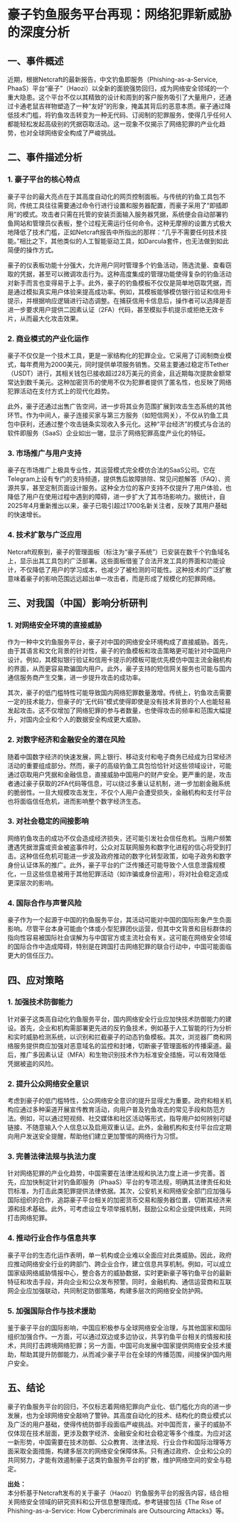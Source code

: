 # 豪子钓鱼服务平台再现：网络犯罪新威胁的深度分析

## 一、事件概述

近期，根据Netcraft的最新报告，中文钓鱼即服务（Phishing-as-a-Service, PhaaS）平台“豪子”（Haozi）以全新的面貌强势回归，成为网络安全领域的一个重大隐患。这个平台不仅以其精致的设计和周到的客户服务吸引了大量用户，还通过卡通老鼠吉祥物塑造了一种“友好”的形象，掩盖其背后的恶意本质。豪子通过降低技术门槛，将钓鱼攻击转变为一种无代码、订阅制的犯罪服务，使得几乎任何人都能轻松发起高级别的凭据窃取活动。这一现象不仅揭示了网络犯罪的产业化趋势，也对全球网络安全构成了严峻挑战。

## 二、事件描述分析

### 1. 豪子平台的核心特点

豪子平台的最大亮点在于其高度自动化的网页控制面板。与传统的钓鱼工具包不同，传统工具往往需要通过命令行进行设置和服务器配置，而豪子采用了“即插即用”的模式。攻击者只需在托管的安装页面输入服务器凭据，系统便会自动部署钓鱼网站和管理员仪表板，整个过程无需运行任何命令。这种无摩擦的设置方式极大地降低了技术门槛，正如Netcraft报告中所指出的那样：“几乎不需要任何技术技能。”相比之下，其他类似的人工智能驱动工具，如Darcula套件，也无法做到如此简便的操作方式。

豪子的仪表板功能十分强大，允许用户同时管理多个钓鱼活动，筛选流量、查看窃取的凭据，甚至可以微调攻击行为。这种高度集成的管理功能使得复杂的钓鱼活动对新手而言也变得易于上手。此外，豪子的钓鱼模板不仅仅是简单地窃取凭据，而是通过模拟真实用户体验来提高成功率。例如，其模板能够模仿银行验证和信用卡提示，并根据响应逻辑进行动态调整。在捕获信用卡信息后，操作者可以选择是否进一步要求用户提供二因素认证（2FA）代码，甚至模拟手机提示或拒绝无效卡片，从而最大化攻击效果。

### 2. 商业模式的产业化运作

豪子不仅仅是一个技术工具，更是一家结构化的犯罪企业。它采用了订阅制商业模式，每年费用为2000美元，同时提供单项服务销售。交易主要通过稳定币Tether（USDT）进行，其相关钱包已接收超过28万美元的资金，且近期每次提款金额常常达到数千美元。这种加密货币的使用不仅为犯罪者提供了匿名性，也反映了网络犯罪活动在支付方式上的现代化趋势。

此外，豪子还通过出售广告空间，进一步将其业务范围扩展到攻击生态系统的其他环节。作为中间人，豪子连接买家与第三方服务（如短信网关），不仅从钓鱼工具包中获利，还通过整个攻击链条实现收入多元化。这种“平台经济”的模式与合法的软件即服务（SaaS）企业如出一辙，显示了网络犯罪高度产业化的特征。

### 3. 市场推广与用户支持

豪子在市场推广上极具专业性，其运营模式完全模仿合法的SaaS公司。它在Telegram上设有专门的支持频道，提供售后故障排除、常见问题解答（FAQ）、资源共享，甚至定制页面设计服务。这种全方位的客户支持不仅提升了用户体验，也降低了用户在使用过程中遇到的障碍，进一步扩大了其市场影响力。据统计，自2025年4月重新推出以来，豪子已吸引超过1700名新关注者，反映了其用户基础的快速增长。

### 4. 技术扩散与广泛应用

Netcraft观察到，豪子的管理面板（标注为“豪子系统”）已安装在数千个钓鱼域名上，显示出其工具包的广泛部署。这些面板借鉴了合法开发工具的界面和功能设计，不仅降低了用户的学习成本，也减少了被检测的可能性。这种技术的广泛扩散意味着豪子的影响范围远远超出单一攻击者，而是形成了规模化的犯罪网络。

## 三、对我国（中国）影响分析研判

### 1. 对网络安全环境的直接威胁

作为一种中文钓鱼服务平台，豪子对中国的网络安全环境构成了直接威胁。首先，由于其语言和文化背景的针对性，豪子的钓鱼模板和攻击策略更可能针对中国用户设计。例如，其模拟银行验证和信用卡提示的模板可能优先模仿中国主流金融机构的界面，从而更容易欺骗国内用户。此外，豪子支持的短信网关服务也可能与国内通信服务商产生交集，进一步提升攻击的成功率。

其次，豪子的低门槛特性可能导致国内网络犯罪数量激增。传统上，钓鱼攻击需要一定的技术能力，但豪子的“无代码”模式使得即使是没有技术背景的个人也能轻易发起攻击。这不仅增加了网络犯罪的参与者数量，也使得攻击的频率和范围大幅提升，对国内企业和个人的数据安全构成更大威胁。

### 2. 对数字经济和金融安全的潜在风险

随着中国数字经济的快速发展，网上银行、移动支付和电子商务已经成为日常经济活动的重要组成部分。然而，豪子的高级钓鱼工具包恰恰针对这些领域设计，可能通过窃取用户凭据和金融信息，直接威胁中国用户的财产安全。更严重的是，攻击者通过豪子获取的2FA代码等信息，可以绕过多重认证机制，进一步加剧金融系统的脆弱性。一旦大规模攻击发生，不仅个人用户会遭受损失，金融机构和支付平台也将面临信任危机，进而影响整个数字经济生态。

### 3. 对社会稳定的间接影响

网络钓鱼攻击的成功不仅会造成经济损失，还可能引发社会信任危机。当用户频繁遭遇凭据泄露或资金被盗事件时，公众对互联网服务和数字化进程的信心将受到打击。这种信任危机可能进一步波及政府推动的数字化转型政策，如电子政务和数字身份认证体系的推广。此外，豪子平台的广泛传播还可能导致个人信息泄露规模化，一旦这些信息被用于其他犯罪活动（如诈骗或身份盗用），将对社会稳定造成更深层次的影响。

### 4. 国际合作与声誉风险

豪子作为一个起源于中国的钓鱼服务平台，其活动可能对中国的国际形象产生负面影响。尽管平台本身可能由个体或小型犯罪团伙运营，但其中文背景和目标群体的指向性容易被国际社会误解为与中国官方或主流社会有关。这可能在网络安全领域的国际合作中造成障碍，特别是在跨国打击网络犯罪的联合行动中，中国可能面临更大的信任压力。

## 四、应对策略

### 1. 加强技术防御能力

针对豪子这类高自动化钓鱼服务平台，国内网络安全行业应加快技术防御能力的建设。首先，企业和机构需部署更先进的反钓鱼技术，例如基于人工智能的行为分析和实时威胁检测系统，以识别和拦截豪子的动态钓鱼模板。其次，浏览器厂商和网络服务提供商应加强对恶意域名的监控和封堵，切断豪子管理面板的传播渠道。最后，推广多因素认证（MFA）和生物识别技术作为标准安全措施，可以有效降低凭据被盗的风险。

### 2. 提升公众网络安全意识

考虑到豪子的低门槛特性，公众网络安全意识的提升显得尤为重要。政府和相关机构应通过多种渠道开展宣传教育活动，向用户普及钓鱼攻击的常见手段和防范方法。例如，可以通过短视频、社交媒体和社区活动等形式，指导用户如何辨别可疑链接、不随意输入个人信息以及启用双重认证。此外，金融机构和支付平台应定期向用户发送安全提醒，帮助他们建立更加警惕的网络行为习惯。

### 3. 完善法律法规与执法力度

针对网络犯罪的产业化趋势，中国需要在法律法规和执法力度上进一步完善。首先，应加快制定针对钓鱼即服务（PhaaS）平台的专项法规，明确其法律责任和处罚标准，为打击此类犯罪提供法律依据。其次，公安机关和网络安全部门应加强与国际组织的合作，追踪豪子平台相关的加密货币交易和服务器位置，切断其经济来源和技术基础。此外，可考虑设立专项举报机制，鼓励公众和企业提供线索，共同打击网络犯罪。

### 4. 推动行业合作与信息共享

豪子平台的生态化运作表明，单一机构或企业难以全面应对此类威胁。因此，政府应推动网络安全行业的跨部门、跨企业合作，建立信息共享机制。例如，可以成立国家级网络威胁情报中心，整合各方的威胁数据，实时更新豪子等钓鱼平台的最新特征和攻击手段，并向企业和公众发布预警。同时，金融机构、通信运营商和互联网企业应加强联动，共同制定防御策略，构建多层次的网络安全防护网。

### 5. 加强国际合作与技术援助

鉴于豪子平台的国际影响，中国应积极参与全球网络安全治理，与其他国家和国际组织加强合作。一方面，可以通过双边或多边协议，共享钓鱼平台相关的情报和技术，共同打击跨境网络犯罪；另一方面，中国可向发展中国家提供网络安全技术援助，帮助其提升防御能力，从而减少豪子平台在全球的传播范围，间接保护国内用户安全。

## 五、结论

豪子钓鱼服务平台的回归，不仅标志着网络犯罪向产业化、低门槛化方向的进一步发展，也为全球网络安全敲响了警钟。其高度自动化的技术、结构化的商业模式以及广泛的用户基础，使得传统防御手段面临严峻挑战。对中国而言，豪子的威胁不仅体现在技术层面，更涉及数字经济、金融安全和社会稳定等多个维度。为应对这一新形势，中国需要在技术防御、公众教育、法律法规、行业合作和国际治理等方面采取全面措施，构建多层次的网络安全保障体系。只有通过政府、企业和公众的共同努力，才能有效遏制豪子这类钓鱼服务平台的扩散，维护网络空间的安全与稳定。

**出处：**  
本分析基于Netcraft发布的关于豪子（Haozi）钓鱼服务平台的报告内容，结合相关网络安全领域的研究资料和公开信息整理而成。参考链接包括《The Rise of Phishing-as-a-Service: How Cybercriminals are Outsourcing Attacks》等。